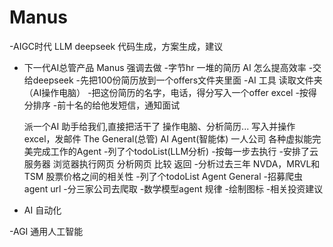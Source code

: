 # Manus

-AIGC时代
    LLM deepseek
    代码生成，方案生成，建议
- 下一代AI总管产品
    Manus 强调去做
    -字节hr 
      一堆的简历 AI 怎么提高效率
      -交给deepseek
    -先把100份简历放到一个offers文件夹里面
    -AI 工具 读取文件夹（AI操作电脑）
    -把这份简历的名字，电话，得分写入一个offer excel
    -按得分排序
    -前十名的给他发短信，通知面试

    派一个AI 助手给我们,直接把活干了
    操作电脑、分析简历... 写入并操作excel，发邮件
    The General(总管) AI Agent(智能体)
    一人公司
    各种虚拟能完美完成工作的Agent
    -列了个todoList(LLM分析)
    -按每一步去执行
    -安排了云服务器
       浏览器执行网页
       分析网页
       比较
       返回
-分析过去三年 NVDA，MRVL和TSM 股票价格之间的相关性
     -列了个todoList
        Agent General
        -招募爬虫agent url
        -分三家公司去爬取
        -数学模型agent 规律
        -绘制图标
        -相关投资建议
- AI 自动化

-AGI 通用人工智能